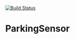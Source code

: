 [![Build Status](https://maxmommersteeg.visualstudio.com/ParkingSensor/_apis/build/status/MaxMommersteeg.ParkingSensor?branchName=master)](https://maxmommersteeg.visualstudio.com/ParkingSensor/_build/latest?definitionId=4&branchName=master)

# ParkingSensor
